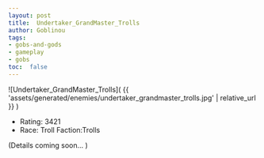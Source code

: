 ```yaml
---
layout: post
title:  Undertaker_GrandMaster_Trolls
author: Goblinou
tags:
- gobs-and-gods
- gameplay
- gobs
toc:  false
---
```


![Undertaker_GrandMaster_Trolls]( {{ 'assets/generated/enemies/undertaker_grandmaster_trolls.jpg' | relative_url }} )
- Rating: 3421
- Race: Troll  Faction:Trolls

(Details coming soon... )